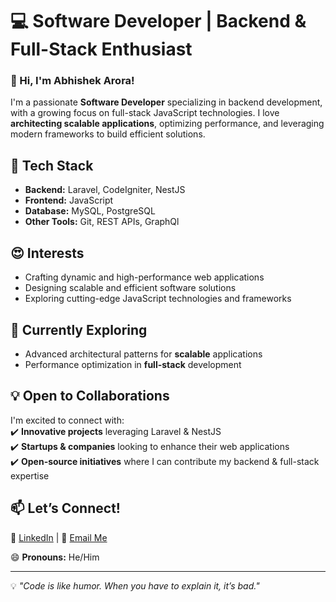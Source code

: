 # 💻 Software Developer | Backend & Full-Stack Enthusiast  

### 👋 Hi, I'm Abhishek Arora!  

I'm a passionate **Software Developer** specializing in backend development, with a growing focus on full-stack JavaScript technologies. I love **architecting scalable applications**, optimizing performance, and leveraging modern frameworks to build efficient solutions.  

## 🚀 Tech Stack  
- **Backend:** Laravel, CodeIgniter, NestJS  
- **Frontend:** JavaScript  
- **Database:** MySQL, PostgreSQL  
- **Other Tools:** Git, REST APIs, GraphQl

## 😍 Interests  
- Crafting dynamic and high-performance web applications  
- Designing scalable and efficient software solutions  
- Exploring cutting-edge JavaScript technologies and frameworks 

## 🌱 Currently Exploring  
- Advanced architectural patterns for **scalable** applications  
- Performance optimization in **full-stack** development  

## 💡 Open to Collaborations  
I'm excited to connect with:  
✔️ **Innovative projects** leveraging Laravel & NestJS  
✔️ **Startups & companies** looking to enhance their web applications  
✔️ **Open-source initiatives** where I can contribute my backend & full-stack expertise  

## 📫 Let’s Connect!  
🔗 [LinkedIn](https://www.linkedin.com/in/abhishek-arora-818942221) | 📧 [Email Me](mailto:aroraabhishek732@gmail.com)  

😄 **Pronouns:** He/Him  

---  

💡 *"Code is like humor. When you have to explain it, it’s bad."*  
